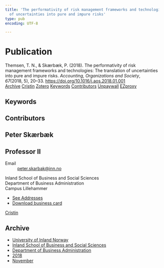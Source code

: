 ```yaml
---
title: 'The performativity of risk management frameworks and technologies: The translation
  of uncertainties into pure and impure risks'
type: pub
encoding: UTF-8

---
```

<h1>Publication</h1>
<article id="csl-bib-container-5X7M7VH6" class="csl-bib-container">
  <div class="csl-bib-body"> <div class="csl-entry">Themsen, T. N., &#38; Skærbæk, P. (2018). The performativity of risk management frameworks and technologies: The translation of uncertainties into pure and impure risks. <i>Accounting, Organizations and Society</i>, <i>67</i>(2018, 5), 20–33. <a href="https://doi.org/10.1016/j.aos.2018.01.001">https://doi.org/10.1016/j.aos.2018.01.001</a></div> </div>
  <div class="csl-bib-buttons">
    <a href="#taxonomy-article-5X7M7VH6" alt="archive" class="csl-bib-button">Archive</a>
    <a href="https://app.cristin.no/results/show.jsf?id=1627447" alt="Cristin" class="csl-bib-button">Cristin</a>
    <a href="http://zotero.org/groups/5881554/items/5X7M7VH6" alt="Zotero" class="csl-bib-button">Zotero</a>
    <a href="#keywords-article-5X7M7VH6" alt="keywords" class="csl-bib-button">Keywords</a>
    <a href="#contributors-article-5X7M7VH6" alt="contributors" class="csl-bib-button">Contributors</a>
    <a href="https://brage.inn.no/inn-xmlui/bitstream/11250/2678217/2/AOS%2b4th%2breview%2bFINAL%2bfor%2bdistribution.pdf" alt="Unpaywall" class="csl-bib-button">Unpaywall</a>
    <a href="https://brage.inn.no/inn-xmlui/bitstream/11250/2678217/2/AOS%2b4th%2breview%2bFINAL%2bfor%2bdistribution.pdf" alt="EZproxy" class="csl-bib-button">EZproxy</a>
  </div>
  <div id="csl-bib-meta-container-5X7M7VH6"></div>
</article>
<div id="csl-bib-meta-5X7M7VH6" class="csl-bib-meta">
  <article id="keywords-article-5X7M7VH6" class="keywords-article">
    <h1>Keywords</h1>
    
  </article>
  <article id="contributors-article-5X7M7VH6" class="contributors-article">
    <h1>Contributors</h1>
    <div class="personas"> <div class="vrtx-hinn-person-card"> <div class="photo"> <i class="lar la-user-circle missing-person"></i> </div> <div class="info"> <hgroup><h1>Peter Skærbæk</h1> <h2>Professor II</h2> </hgroup><dl> <dt>Email</dt> <dd> <a href="mailto:peter.skarbak@inn.no">peter.skarbak@inn.no</a> </dd> </dl> <p> Inland School of Business and Social Sciences<br> Department of Business Administration<br> Campus Lillehammer </p> <ul class="vrtx-hinn-links"> <li><a href="https://www.inn.no/english/find-an-employee/peter-skarbak.html#vrtx-hinn-addresses">See Addresses</a></li> <li><a href="https://www.inn.no/english/find-an-employee/peter-skarbak.html?vrtx=vcf">Download business card</a></li> </ul> </div> </div> <a href="https://app.cristin.no/persons/show.jsf?id=497765" alt="Cristin URL" class="personas-cristin">Cristin</a> </div>
  </article>
  <article id="taxonomy-article-5X7M7VH6" class="taxonomy-article">
    <h1>Archive</h1>
    <ul>
      <li>
        <a href="/en/archive/?key=3DCRN523">University of Inland Norway</a>
      </li>
      <li>
        <a href="/en/archive/?key=DU8Q9LN9">Inland School of Business and Social Sciences</a>
      </li>
      <li>
        <a href="/en/archive/?key=3IQA89I8">Department of Business Administration</a>
      </li>
      <li>
        <a href="/en/archive/?key=J22GWYYH">2018</a>
      </li>
      <li>
        <a href="/en/archive/?key=FKNZM6AI">November</a>
      </li>
    </ul>
  </article>
</div>
